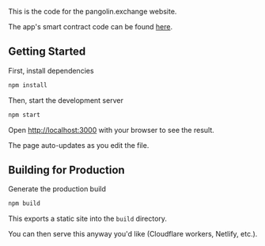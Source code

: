 This is the code for the pangolin.exchange website.

The app's smart contract code can be found [here](http://github.com/pangolindex/exchange-contracts).

## Getting Started

First, install dependencies

```bash
npm install
```

Then, start the development server

```bash
npm start
```

Open [http://localhost:3000](http://localhost:3000) with your browser to see the result.

The page auto-updates as you edit the file.

## Building for Production

Generate the production build

```bash
npm build
```

This exports a static site into the `build` directory.

You can then serve this anyway you'd like (Cloudflare workers, Netlify, etc.).
